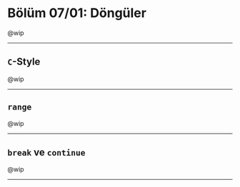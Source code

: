 # Bölüm 07/01: Döngüler

@wip

---

## `C`-Style

@wip

---

## `range`

@wip

---

## `break` ve `continue`

@wip

---

